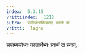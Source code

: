 ```yaml
---
index:  5.3.15
vrittiindex:  1212
sutra:  सर्वैकान्यकिंयत्तदः काले दा
vritti:  laghu 
---
```


सप्तम्यन्तेभ्यः कालार्थेभ्यः स्वार्थे दा स्यात्..

